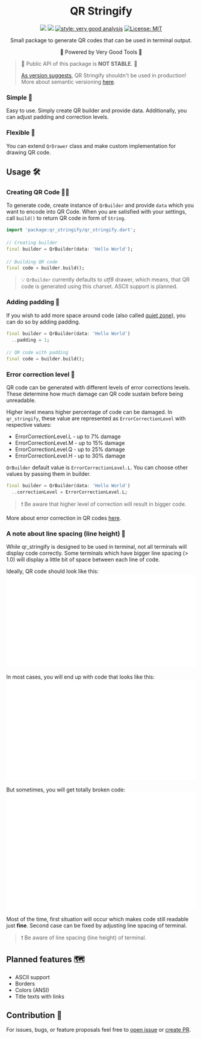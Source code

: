 <h1 align="center">QR Stringify</h1>
<p align="center">  
<a href="https://github.com/yardexx/qr_stringify/actions/workflows/qr_drawer_workflow.yaml"><img src="https://github.com/yardexx/qr_stringify/actions/workflows/qr_drawer_workflow.yaml/badge.svg"/></a>  
<a href="https://codecov.io/gh/yardexx/qr_stringify"><img src="https://codecov.io/gh/yardexx/qr_stringify/branch/master/graph/badge.svg?token=6q00IsWQJG"/></a>  
<a href="https://pub.dev/packages/very_good_analysis"><img src="https://img.shields.io/badge/style-very_good_analysis-B22C89.svg" alt="style: very good analysis"></a>  
<a href="https://opensource.org/licenses/MIT"><img src="https://img.shields.io/badge/license-MIT-purple.svg" alt="License: MIT"></a>  
</p>

<p align="center">  Small package to generate QR codes that can be used in terminal output.</p>

<p align="center">  💙 Powered by Very Good Tools 💙  </p>

> 🚧 Public API of this package is **NOT STABLE**. 🚧
>
> [As version suggests](https://semver.org/#spec-item-4), QR Stringify shouldn't be used in production! More about semantic versioning [here](https://semver.org/).

### Simple 🎈

Easy to use. Simply create QR builder and provide data. Additionally, you can adjust padding and 
correction levels.

### Flexible 💃

You can extend `QrDrawer` class and make custom implementation for drawing QR code.

## Usage 🛠

### Creating QR Code 👷‍♂️
To generate code, create instance of `QrBuilder` and provide `data` which you want to encode into QR
Code. When you are satisfied with your settings, call `build()` to return QR code in form of `String`.

```dart
import 'package:qr_stringify/qr_stringify.dart';

// Creating builder
final builder = QrBuilder(data: 'Hello World');

// Building QR code
final code = builder.build();
```

> 💡 `QrBuilder` currently defaults to *utf8* drawer, which means, that QR code is generated using this charset. ASCII support is planned.

### Adding padding 🔳

If you wish to add more space around code (also called [quiet zone](https://www.marson.com.tw/en/faq/show.php?num=41)), 
you can do so by adding padding.

```dart
final builder = QrBuilder(data: 'Hello World')
  ..padding = 1;

// QR code with padding
final code = builder.build();
```

### Error correction level 🔧

QR code can be generated with different levels of error corrections levels. These determine how much
damage can QR code sustain before being unreadable.

Higher level means higher percentage of code can be damaged. In `qr_stringify`, these value are 
represented as `ErrorCorrectionLevel` with respective values:
- ErrorCorrectionLevel.L - up to 7% damage
- ErrorCorrectionLevel.M - up to 15% damage
- ErrorCorrectionLevel.Q - up to 25% damage
- ErrorCorrectionLevel.H - up to 30% damage

`QrBuilder` default value is `ErrorCorrectionLevel.L`.
You can choose other values by passing them in builder.

```dart
final builder = QrBuilder(data: 'Hello World')
  ..correctionLevel = ErrorCorrectionLevel.L;
```

> ❗ Be aware that higher level of correction will result in bigger code.

More about error correction in QR codes [here](https://blog.qrstuff.com/general/qr-code-error-correction).

### A note about line spacing (line height) 📝
While qr_stringify is designed to be used in terminal, not all terminals will display code correctly.
Some terminals which have bigger line spacing (> 1.0) will display a little bit of space between
each line of code. 

Ideally, QR code should look like this:
![Ideal QR code](./assets/qr_ideal.svg)

In most cases, you will end up with code that looks like this:
![Common QR code](./assets/qr_common.svg)

But sometimes, you will get totally broken code:
![Broken QR code](./assets/qr_broken.svg)

Most of the time, first situation will occur which makes code still readable just **fine**. Second
case can be fixed by adjusting line spacing of terminal.

> ❗ Be aware of line spacing (line height) of terminal.

## Planned features 🗺
- ASCII support
- Borders
- Colors (ANSI)
- Title texts with links

## Contribution 🤝
For issues, bugs, or feature proposals feel free to [open issue](https://github.com/yardexx/qr_stringify/issues) 
or [create PR](https://github.com/yardexx/qr_stringify/pulls).